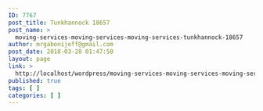 ```yaml
---
ID: 7767
post_title: Tunkhannock 18657
post_name: >
  moving-services-moving-services-moving-services-tunkhannock-18657
author: mrgabonijeff@gmail.com
post_date: 2018-03-28 01:47:50
layout: page
link: >
  http://localhost/wordpress/moving-services-moving-services-moving-services-tunkhannock-18657/
published: true
tags: [ ]
categories: [ ]
---
```

